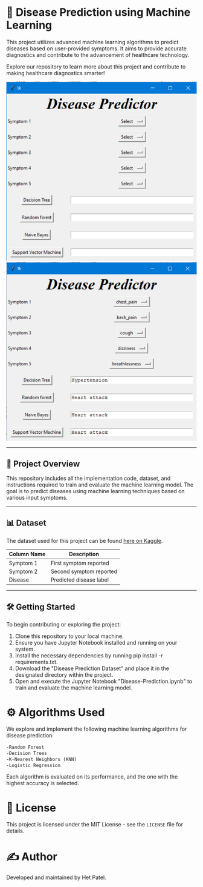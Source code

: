 # 🔮 Disease Prediction using Machine Learning

This project utilizes advanced machine learning algorithms to predict diseases based on user-provided symptoms. It aims to provide accurate diagnostics and contribute to the advancement of healthcare technology. 

Explore our repository to learn more about this project and contribute to making healthcare diagnostics smarter!

<p align="center">
  <img src="ss_1.png" alt="Disease Prediction Banner" />
      <img src="ss_2.png" alt="Disease Prediction Banner" />

</p>

---

## 🚀 Project Overview

This repository includes all the implementation code, dataset, and instructions required to train and evaluate the machine learning model. The goal is to predict diseases using machine learning techniques based on various input symptoms.

---

## 📊 Dataset

The dataset used for this project can be found [here on Kaggle](https://www.kaggle.com/datasets/kaushil268/disease-prediction-using-machine-learning/data).

| Column Name  | Description            |
| ------------ | ---------------------- |
| Symptom 1    | First symptom reported  |
| Symptom 2    | Second symptom reported |
| Disease      | Predicted disease label |

---

## 🛠 Getting Started

To begin contributing or exploring the project:


1. Clone this repository to your local machine.
2. Ensure you have Jupyter Notebook installed and running on your system.
3. Install the necessary dependencies by running pip install -r requirements.txt.
4. Download the "Disease Prediction Dataset" and place it in the designated directory within the project.
5. Open and execute the Jupyter Notebook "Disease-Prediction.ipynb" to train and evaluate the machine learning model.





# ⚙️ Algorithms Used
We explore and implement the following machine learning algorithms for disease prediction:

    -Random Forest
    -Decision Trees
    -K-Nearest Neighbors (KNN)
    -Logistic Regression
Each algorithm is evaluated on its performance, and the one with the highest accuracy is selected.

# 📜 License

This project is licensed under the MIT License - see the `LICENSE` file for details.

# ✍️ Author

Developed and maintained by Het Patel.


